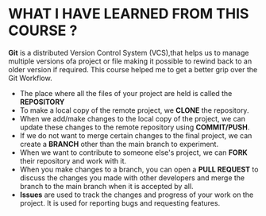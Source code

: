 # WHAT I HAVE LEARNED FROM THIS COURSE ?

**Git** is a distributed Version Control System (VCS),that helps us to manage multiple versions ofa project or file making it possible to
rewind back to an older version if required. This course helped me to get a better grip over the Git Workflow. 

- The place where all the files of your project are held is called the **REPOSITORY**
- To make a local copy of the remote project, we **CLONE** the repository. 
- When we add/make changes to the local copy of the project, we can update these changes to the remote repository using **COMMIT/PUSH**.
- If we do not want to merge certain changes to the final project, we can create a **BRANCH** other than the main branch to experiment. 
- When we want to contribute to someone else's project, we can **FORK** their repository and work with it. 
- When you make changes to a branch, you can open a **PULL REQUEST** to discuss the changes you made with other developers and merge 
  the branch to the main branch when it is accepted by all.
- **Issues** are used to track the changes and progress of your work on the project. It is used for reporting bugs and requesting features.
